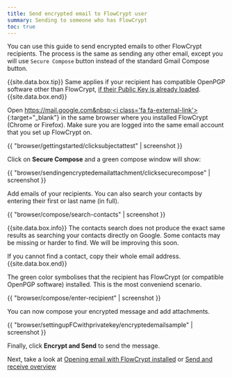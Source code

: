 ```yaml
---
title: Send encrypted email to FlowCrypt user
summary: Sending to someone who has FlowCrypt
toc: true
---
```


You can use this guide to send encrypted emails to other FlowCrypt recipients. The process is the same as sending any other email, except you will use `Secure Compose` button instead of the standard Gmail Compose button.

{{site.data.box.tip}}
Same applies if your recipient has compatible OpenPGP software other than FlowCrypt, [if their Public Key is already loaded](send-to-other-pgp-software.html).
{{site.data.box.end}}

Open [https://mail.google.com&nbsp;<i class='fa fa-external-link'></i>](https://mail.google.com){:target="_blank"} in the same browser where you installed FlowCrypt (Chrome or Firefox). Make sure you are logged into the same email account that you set up FlowCrypt on.

{{ "browser/gettingstarted/clicksubjectattest" | screenshot }}

Click on **Secure Compose** and a green compose window will show:

{{ "browser/sendingencryptedemailattachment/clicksecurecompose" | screenshot }}

Add emails of your recipients. You can also search your contacts by entering their first or last name (in full).

{{ "browser/compose/search-contacts" | screenshot }}

{{site.data.box.info}}
The contacts search does not produce the exact same results as searching your contacts directly on Google. Some contacts may be missing or harder to find. We will be improving this soon.

If you cannot find a contact, copy their whole email address.
{{site.data.box.end}}

The green color symbolises that the recipient has FlowCrypt (or compatible OpenPGP software) installed. This is the most conveniend scenario.

{{ "browser/compose/enter-recipient" | screenshot }}

You can now compose your encrypted message and add attachments.

{{ "browser/settingupFCwithprivatekey/encryptedemailsample" | screenshot }}

Finally, click **Encrypt and Send** to send the message.

Next, take a look at [Opening email with FlowCrypt installed](open-email-with-flowcrypt.html) or [Send and receive overview](index.html)
